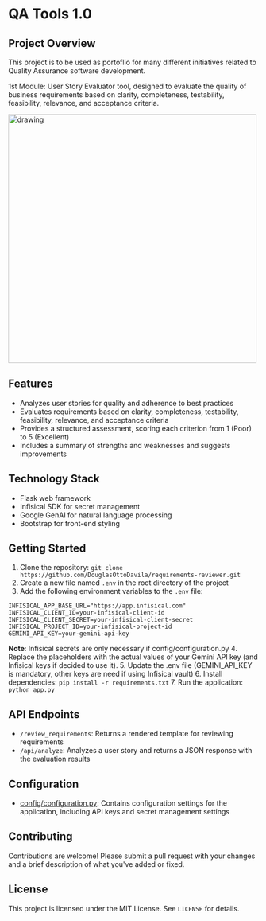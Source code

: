 # QA Tools 1.0

## Project Overview

This project is to be used as portoflio for many different initiatives related to Quality Assurance software development.

1st Module: User Story Evaluator tool, designed to evaluate the quality of business requirements based on clarity, completeness, testability, feasibility, relevance, and acceptance criteria.

<img src="https://i.ibb.co/nXLsGK8/418405422-934fe22a-6680-4426-bfbd-a6be053f858e.png" alt="drawing" width="500"/>

## Features

* Analyzes user stories for quality and adherence to best practices
* Evaluates requirements based on clarity, completeness, testability, feasibility, relevance, and acceptance criteria
* Provides a structured assessment, scoring each criterion from 1 (Poor) to 5 (Excellent)
* Includes a summary of strengths and weaknesses and suggests improvements

## Technology Stack

* Flask web framework
* Infisical SDK for secret management
* Google GenAI for natural language processing
* Bootstrap for front-end styling

## Getting Started

1. Clone the repository: `git clone https://github.com/DouglasOttoDavila/requirements-reviewer.git`
2. Create a new file named `.env` in the root directory of the project
3. Add the following environment variables to the `.env` file: 
```
INFISICAL_APP_BASE_URL="https://app.infisical.com"
INFISICAL_CLIENT_ID=your-infisical-client-id
INFISICAL_CLIENT_SECRET=your-infisical-client-secret
INFISICAL_PROJECT_ID=your-infisical-project-id
GEMINI_API_KEY=your-gemini-api-key
```
**Note**: Infisical secrets are only necessary if config/configuration.py
4. Replace the placeholders with the actual values of your Gemini API key (and Infisical keys if decided to use it).
5. Update the .env file (GEMINI_API_KEY is mandatory, other keys are need if using Infisical vault)
6. Install dependencies: `pip install -r requirements.txt`
7. Run the application: `python app.py`

## API Endpoints

* `/review_requirements`: Returns a rendered template for reviewing requirements
* `/api/analyze`: Analyzes a user story and returns a JSON response with the evaluation results

## Configuration

* [config/configuration.py](cci:7://file:///d:/GitHub/requirements-reviewer/config/configuration.py:0:0-0:0): Contains configuration settings for the application, including API keys and secret management settings

## Contributing

Contributions are welcome! Please submit a pull request with your changes and a brief description of what you've added or fixed.

## License

This project is licensed under the MIT License. See `LICENSE` for details.
